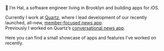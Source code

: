 <Portfolio>

👋 I’m Hal, a software engineer living in Brooklyn and building apps for iOS.

Currently I work at [Quartz](https://qz.com), where I lead development of our recently launched, all-new, [member-focused news app](https://qz.com/1724663/putting-members-at-the-heart-of-quartz/). <br />Previously I worked on Quartz’s [conversational news app](https://qz.com/613700/its-here-quartzs-first-news-app-for-iphone/).

Here you can find a small showcase of apps and features I’ve worked on recently.

</Portfolio>
